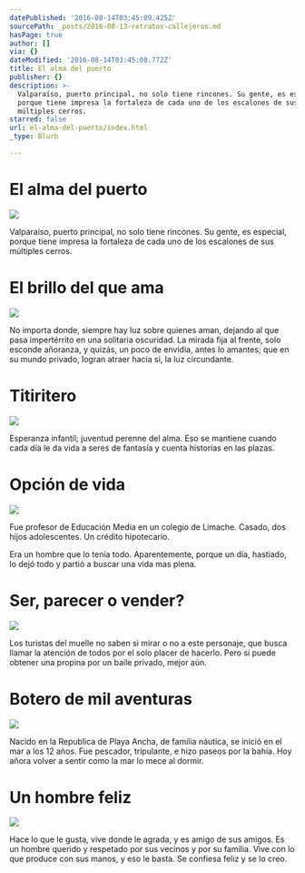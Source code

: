 ```yaml
---
datePublished: '2016-08-14T03:45:09.425Z'
sourcePath: _posts/2016-08-13-retratos-callejeros.md
hasPage: true
author: []
via: {}
dateModified: '2016-08-14T03:45:08.772Z'
title: El alma del puerto
publisher: {}
description: >-
  Valparaíso, puerto principal, no solo tiene rincones. Su gente, es especial,
  porque tiene impresa la fortaleza de cada uno de los escalones de sus
  múltiples cerros.
starred: false
url: el-alma-del-puerto/index.html
_type: Blurb

---
```

# El alma del puerto
![](https://the-grid-user-content.s3-us-west-2.amazonaws.com/47b974c8-bfd6-44eb-a31c-5297e858b1ca.jpg)

Valparaíso, puerto principal, no solo tiene rincones. Su gente, es especial, porque tiene impresa la fortaleza de cada uno de los escalones de sus múltiples cerros.

# El brillo del que ama
![](https://the-grid-user-content.s3-us-west-2.amazonaws.com/cf0d8271-51f7-4546-888d-42da27535c83.jpg)

No importa donde, siempre hay luz sobre quienes aman, dejando al que pasa impertérrito en una solitaria oscuridad. La mirada fija al frente, solo esconde añoranza, y quizás, un poco de envidia, antes lo amantes; que en su mundo privado, logran atraer hacia si, la luz circundante.

# Titiritero
![](https://the-grid-user-content.s3-us-west-2.amazonaws.com/a7310c63-c47b-45a1-be24-610426804269.jpg)

Esperanza infantil; juventud perenne del alma. Eso se mantiene cuando cada día le da vida a seres de fantasía y cuenta historias en las plazas.

# Opción de vida
![](https://the-grid-user-content.s3-us-west-2.amazonaws.com/e56805c0-1f4d-4564-87bf-566a47ec9919.jpg)

Fue profesor de Educación Media en un colegio de Limache. Casado, dos hijos adolescentes. Un crédito hipotecario. 

Era un hombre que lo tenía todo. Aparentemente, porque un día, hastiado, lo dejó todo y partió a buscar una vida mas plena. 

# Ser, parecer o vender?
![](https://the-grid-user-content.s3-us-west-2.amazonaws.com/392ff4e6-5948-4e2f-97c0-11dd761e8887.jpg)

Los turistas del muelle no saben si mirar o no a este personaje, que busca llamar la atención de todos por el solo placer de hacerlo. Pero si puede obtener una propina por un baile privado, mejor aún.

# Botero de mil aventuras
![](https://the-grid-user-content.s3-us-west-2.amazonaws.com/b9c1592a-619e-49d4-82ff-b608beab335f.jpg)

Nacido en la Republica de Playa Ancha, de familia náutica, se inició en el mar a los 12 años. Fue pescador, tripulante, e hizo paseos por la bahía. Hoy añora volver a sentir como la mar lo mece al dormir. 

# Un hombre feliz
![](https://the-grid-user-content.s3-us-west-2.amazonaws.com/a90a5228-7ab4-40a5-bab7-df5114cca3d2.jpg)

Hace lo que le gusta, vive donde le agrada, y es amigo de sus amigos. Es un hombre querido y respetado por sus vecinos y por su familia. Vive con lo que produce con sus manos, y eso le basta. Se confiesa feliz y se lo creo.
